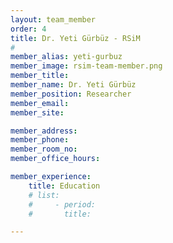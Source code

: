 ```yaml
---
layout: team_member
order: 4
title: Dr. Yeti Gürbüz - RSiM
#
member_alias: yeti-gurbuz
member_image: rsim-team-member.png
member_title:
member_name: Dr. Yeti Gürbüz
member_position: Researcher
member_email:
member_site:

member_address:
member_phone:
member_room_no:
member_office_hours:

member_experience:
    title: Education
    # list:
    #     - period:
    #       title:

---
```


